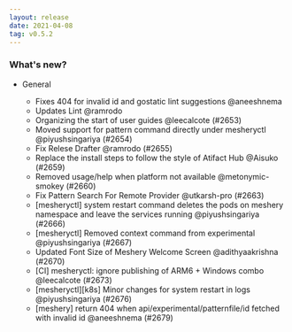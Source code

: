 ```yaml
---
layout: release
date: 2021-04-08
tag: v0.5.2
---
```


### What's new?

- General

  - Fixes 404 for invalid id and gostatic lint suggestions @aneeshnema
  - Updates Lint @ramrodo
  - Organizing the start of user guides @leecalcote (#2653)
  - Moved support for pattern command directly under mesheryctl @piyushsingariya (#2654)
  - Fix Relese Drafter @ramrodo (#2655)
  - Replace the install steps to follow the style of Atifact Hub @Aisuko (#2659)
  - Removed usage/help when platform not available @metonymic-smokey (#2660)
  - Fix Pattern Search For Remote Provider @utkarsh-pro (#2663)
  - [mesheryctl] system restart command deletes the pods on meshery namespace and leave the services running @piyushsingariya (#2666)
  - [mesheryctl] Removed context command from experimental @piyushsingariya (#2667)
  - Updated Font Size of Meshery Welcome Screen @adithyaakrishna (#2670)
  - [CI] mesheryctl: ignore publishing of ARM6 + Windows combo @leecalcote (#2673)
  - [mesheryctl][k8s] Minor changes for system restart in logs @piyushsingariya (#2676)
  - [meshery] return 404 when api/experimental/patternfile/id fetched with invalid id @aneeshnema (#2679)
